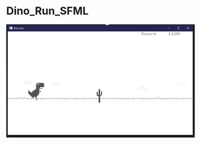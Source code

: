 # Dino_Run_SFML
![alt text](https://raw.githubusercontent.com/RonakFabain/Dino_Run_SFML/master/Untitled.png)

